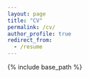 ```yaml
---
layout: page
title: "CV"
permalink: /cv/
author_profile: true
redirect_from:
  - /resume
---
```


{% include base_path %}

